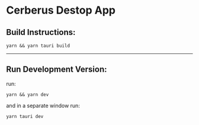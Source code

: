 # Cerberus Destop App

## Build Instructions:

`yarn && yarn tauri build`

----

## Run Development Version:

run:

`yarn && yarn dev`

and in a separate window run:

`yarn tauri dev`

